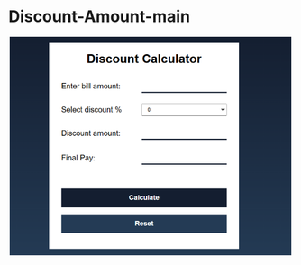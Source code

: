 # Discount-Amount-main


<p align="center">
  <img src="Captura de pantalla 2024-12-10 122944.png" alt="Descripción de la imagen" width="500">
</p>

